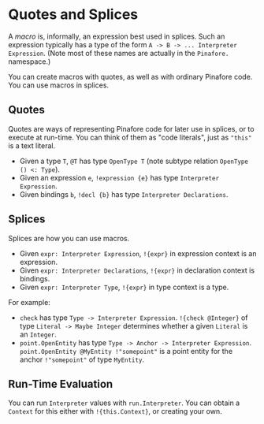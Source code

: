 # Quotes and Splices

A _macro_ is, informally, an expression best used in splices.
Such an expression typically has a type of the form `A -> B -> ... Interpreter Expression`.
(Note most of these names are actually in the `Pinafore.` namespace.)

You can create macros with quotes, as well as with ordinary Pinafore code.
You can use macros in splices.

## Quotes

Quotes are ways of representing Pinafore code for later use in splices, or to execute at run-time.
You can think of them as "code literals", just as `"this"` is a text literal.

* Given a type `T`, `@T` has type `OpenType T` (note subtype relation `OpenType () <: Type`).
* Given an expression `e`, `!expression {e}` has type `Interpreter Expression`.
* Given bindings `b`, `!decl {b}` has type `Interpreter Declarations`.

## Splices

Splices are how you can use macros.

* Given `expr: Interpreter Expression`, `!{expr}` in expression context is an expression.
* Given `expr: Interpreter Declarations`, `!{expr}` in declaration context is bindings.
* Given `expr: Interpreter Type`, `!{expr}` in type context is a type.

For example:

* `check` has type `Type -> Interpreter Expression`. `!{check @Integer}` of type `Literal -> Maybe Integer` determines whether a given `Literal` is an `Integer`.
* `point.OpenEntity` has type `Type -> Anchor -> Interpreter Expression`. `point.OpenEntity @MyEntity !"somepoint"` is a point entity for the anchor `!"somepoint"` of type `MyEntity`.

## Run-Time Evaluation

You can run `Interpreter` values with `run.Interpreter`.
You can obtain a `Context` for this either with `!{this.Context}`, or creating your own.
